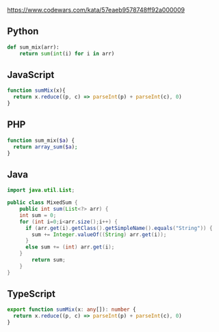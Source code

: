 https://www.codewars.com/kata/57eaeb9578748ff92a000009

## Python
```python
def sum_mix(arr):
    return sum(int(i) for i in arr)
```

## JavaScript
```js
function sumMix(x){
  return x.reduce((p, c) => parseInt(p) + parseInt(c), 0)
}
```

## PHP
```php
function sum_mix($a) {
  return array_sum($a);
}
```

## Java
```java
import java.util.List;

public class MixedSum {
	public int sum(List<?> arr) {
    int sum = 0;
    for (int i=0;i<arr.size();i++) {
      if (arr.get(i).getClass().getSimpleName().equals("String")) {
        sum += Integer.valueOf((String) arr.get(i));
      }
      else sum += (int) arr.get(i);
    }
		return sum;
	}
}
```

## TypeScript
```ts
export function sumMix(x: any[]): number {
  return x.reduce((p, c) => parseInt(p) + parseInt(c), 0)
}
```